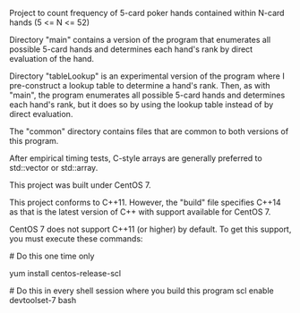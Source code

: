 Project to count frequency of 5-card poker hands contained within N-card hands (5 <= N <= 52)

Directory "main" contains a version of the program that enumerates all possible 5-card hands and determines each hand's rank by direct evaluation of the hand.

Directory "tableLookup" is an experimental version of the program where I pre-construct a lookup table to determine a hand's rank. Then, as with "main", the program enumerates all possible 5-card hands and determines each hand's rank, but it does so by using the lookup table instead of by direct evaluation.

The "common" directory contains files that are common to both versions of this program.

After empirical timing tests, C-style arrays are generally preferred to std::vector or std::array.

This project was built under CentOS 7.

This project conforms to C++11. However, the "build" file specifies C++14 as that is the latest version of C++ with support available for CentOS 7.

CentOS 7 does not support C++11 (or higher) by default. To get this support, you must execute these commands:

\# Do this one time only

yum install centos-release-scl

\# Do this in every shell session where you build this program
scl enable devtoolset-7 bash
